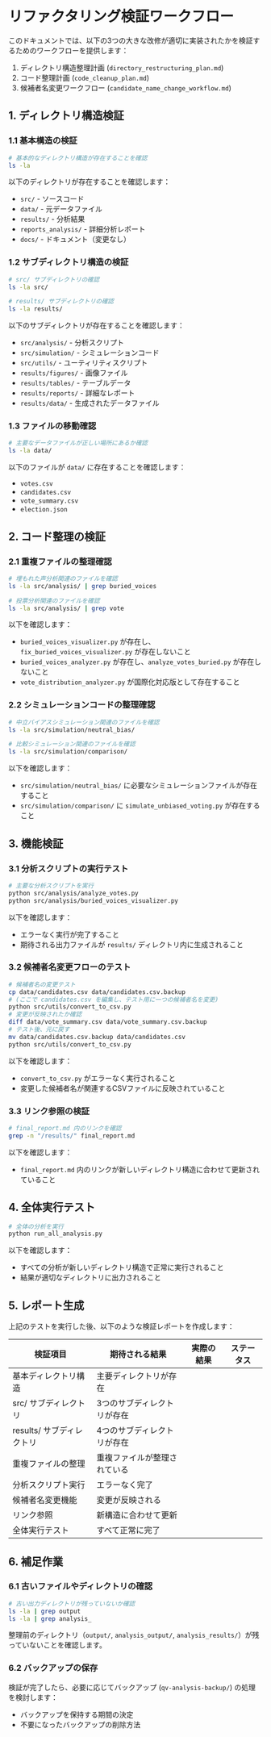 # リファクタリング検証ワークフロー

このドキュメントでは、以下の3つの大きな改修が適切に実装されたかを検証するためのワークフローを提供します：

1. ディレクトリ構造整理計画 (`directory_restructuring_plan.md`)
2. コード整理計画 (`code_cleanup_plan.md`)
3. 候補者名変更ワークフロー (`candidate_name_change_workflow.md`)

## 1. ディレクトリ構造検証

### 1.1 基本構造の検証

```bash
# 基本的なディレクトリ構造が存在することを確認
ls -la
```

以下のディレクトリが存在することを確認します：
- `src/` - ソースコード
- `data/` - 元データファイル
- `results/` - 分析結果
- `reports_analysis/` - 詳細分析レポート
- `docs/` - ドキュメント（変更なし）

### 1.2 サブディレクトリ構造の検証

```bash
# src/ サブディレクトリの確認
ls -la src/

# results/ サブディレクトリの確認
ls -la results/
```

以下のサブディレクトリが存在することを確認します：
- `src/analysis/` - 分析スクリプト
- `src/simulation/` - シミュレーションコード
- `src/utils/` - ユーティリティスクリプト
- `results/figures/` - 画像ファイル
- `results/tables/` - テーブルデータ
- `results/reports/` - 詳細なレポート
- `results/data/` - 生成されたデータファイル

### 1.3 ファイルの移動確認

```bash
# 主要なデータファイルが正しい場所にあるか確認
ls -la data/
```

以下のファイルが `data/` に存在することを確認します：
- `votes.csv`
- `candidates.csv`
- `vote_summary.csv`
- `election.json`

## 2. コード整理の検証

### 2.1 重複ファイルの整理確認

```bash
# 埋もれた声分析関連のファイルを確認
ls -la src/analysis/ | grep buried_voices

# 投票分析関連のファイルを確認
ls -la src/analysis/ | grep vote
```

以下を確認します：
- `buried_voices_visualizer.py` が存在し、`fix_buried_voices_visualizer.py` が存在しないこと
- `buried_voices_analyzer.py` が存在し、`analyze_votes_buried.py` が存在しないこと
- `vote_distribution_analyzer.py` が国際化対応版として存在すること

### 2.2 シミュレーションコードの整理確認

```bash
# 中立バイアスシミュレーション関連のファイルを確認
ls -la src/simulation/neutral_bias/

# 比較シミュレーション関連のファイルを確認
ls -la src/simulation/comparison/
```

以下を確認します：
- `src/simulation/neutral_bias/` に必要なシミュレーションファイルが存在すること
- `src/simulation/comparison/` に `simulate_unbiased_voting.py` が存在すること

## 3. 機能検証

### 3.1 分析スクリプトの実行テスト

```bash
# 主要な分析スクリプトを実行
python src/analysis/analyze_votes.py
python src/analysis/buried_voices_visualizer.py
```

以下を確認します：
- エラーなく実行が完了すること
- 期待される出力ファイルが `results/` ディレクトリ内に生成されること

### 3.2 候補者名変更フローのテスト

```bash
# 候補者名の変更テスト
cp data/candidates.csv data/candidates.csv.backup
# (ここで candidates.csv を編集し、テスト用に一つの候補者名を変更)
python src/utils/convert_to_csv.py
# 変更が反映されたか確認
diff data/vote_summary.csv data/vote_summary.csv.backup
# テスト後、元に戻す
mv data/candidates.csv.backup data/candidates.csv
python src/utils/convert_to_csv.py
```

以下を確認します：
- `convert_to_csv.py` がエラーなく実行されること
- 変更した候補者名が関連するCSVファイルに反映されていること

### 3.3 リンク参照の検証

```bash
# final_report.md 内のリンクを確認
grep -n "/results/" final_report.md
```

以下を確認します：
- `final_report.md` 内のリンクが新しいディレクトリ構造に合わせて更新されていること

## 4. 全体実行テスト

```bash
# 全体の分析を実行
python run_all_analysis.py
```

以下を確認します：
- すべての分析が新しいディレクトリ構造で正常に実行されること
- 結果が適切なディレクトリに出力されること

## 5. レポート生成

上記のテストを実行した後、以下のような検証レポートを作成します：

| 検証項目 | 期待される結果 | 実際の結果 | ステータス |
|----------|----------------|------------|------------|
| 基本ディレクトリ構造 | 主要ディレクトリが存在 | | |
| src/ サブディレクトリ | 3つのサブディレクトリが存在 | | |
| results/ サブディレクトリ | 4つのサブディレクトリが存在 | | |
| 重複ファイルの整理 | 重複ファイルが整理されている | | |
| 分析スクリプト実行 | エラーなく完了 | | |
| 候補者名変更機能 | 変更が反映される | | |
| リンク参照 | 新構造に合わせて更新 | | |
| 全体実行テスト | すべて正常に完了 | | |

## 6. 補足作業

### 6.1 古いファイルやディレクトリの確認

```bash
# 古い出力ディレクトリが残っていないか確認
ls -la | grep output
ls -la | grep analysis_
```

整理前のディレクトリ（`output/`, `analysis_output/`, `analysis_results/`）が残っていないことを確認します。

### 6.2 バックアップの保存

検証が完了したら、必要に応じてバックアップ (`qv-analysis-backup/`) の処理を検討します：
- バックアップを保持する期間の決定
- 不要になったバックアップの削除方法 